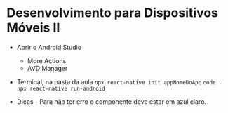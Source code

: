 # Desenvolvimento para Dispositivos Móveis II

   - Abrir o Android Studio
     - More Actions
     - AVD Manager

  - Terminal, na pasta da aula
    `npx react-native init appNomeDoApp`
    `code .`
    `npx react-native run-android`
    
   - Dicas
    - Para não ter erro o componente deve estar em azul claro.
